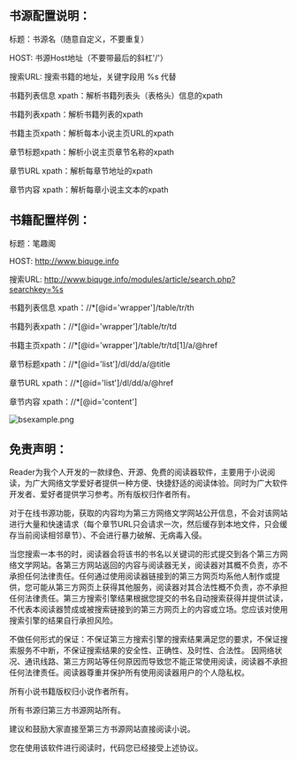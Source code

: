 ## 书源配置说明：

标题：书源名（随意自定义，不要重复）

HOST: 书源Host地址（不要带最后的斜杠&#39;/&#39;）

搜索URL: 搜索书籍的地址，关键字段用 %s 代替

书籍列表信息 xpath：解析书籍列表头（表格头）信息的xpath

书籍列表xpath：解析书籍列表的xpath

书籍主页xpath：解析每本小说主页URL的xpath

章节标题xpath：解析小说主页章节名称的xpath

章节URL xpath：解析每章节地址的xpath

章节内容 xpath：解析每章小说主文本的xpath

## 书籍配置样例：

标题：笔趣阁

HOST: http://www.biquge.info

搜索URL: http://www.biquge.info/modules/article/search.php?searchkey=%s

书籍列表信息 xpath：//\*[@id=&#39;wrapper&#39;]/table/tr/th

书籍列表xpath：//\*[@id=&#39;wrapper&#39;]/table/tr/td

书籍主页xpath：//\*[@id=&#39;wrapper&#39;]/table/tr/td[1]/a/@href

章节标题xpath：//\*[@id=&#39;list&#39;]/dl/dd/a/@title

章节URL xpath：//\*[@id=&#39;list&#39;]/dl/dd/a/@href

章节内容 xpath：//\*[@id=&#39;content&#39;]

![bsexample.png](https://github.com/binbyu/Reader/edit/master/bsexample.png)

## 免责声明：

Reader为我个人开发的一款绿色、开源、免费的阅读器软件，主要用于小说阅读，为广大网络文学爱好者提供一种方便、快捷舒适的阅读体验。同时为广大软件开发者、爱好者提供学习参考。所有版权归作者所有。

对于在线书源功能，获取的内容均为第三方网络文学网站公开信息，不会对该网站进行大量和快速请求（每个章节URL只会请求一次，然后缓存到本地文件，只会缓存当前阅读相邻章节）、不会进行暴力破解、无病毒入侵。

当您搜索一本书的时，阅读器会将该书的书名以关键词的形式提交到各个第三方网络文学网站。各第三方网站返回的内容与阅读器无关，阅读器对其概不负责，亦不承担任何法律责任。任何通过使用阅读器链接到的第三方网页均系他人制作或提供，您可能从第三方网页上获得其他服务，阅读器对其合法性概不负责，亦不承担任何法律责任。第三方搜索引擎结果根据您提交的书名自动搜索获得并提供试读，不代表本阅读器赞成或被搜索链接到的第三方网页上的内容或立场。您应该对使用搜索引擎的结果自行承担风险。

不做任何形式的保证：不保证第三方搜索引擎的搜索结果满足您的要求，不保证搜索服务不中断，不保证搜索结果的安全性、正确性、及时性、合法性。 因网络状况、通讯线路、第三方网站等任何原因而导致您不能正常使用阅读，阅读器不承担任何法律责任。阅读器尊重并保护所有使用阅读器用户的个人隐私权。

所有小说书籍版权归小说作者所有。

所有书源归第三方书源网站所有。

建议和鼓励大家直接至第三方书源网站直接阅读小说。

您在使用该软件进行阅读时，代码您已经接受上述协议。
